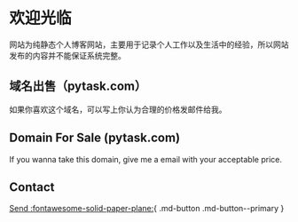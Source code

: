 # 欢迎光临

网站为纯静态个人博客网站，主要用于记录个人工作以及生活中的经验，所以网站发布的内容并不能保证系统完整。


## 域名出售（pytask.com）
如果你喜欢这个域名，可以写上你认为合理的价格发邮件给我。

## Domain For Sale (pytask.com)
If you wanna take this domain, give me a email with your acceptable price.

## Contact

[Send :fontawesome-solid-paper-plane:](mailto:benimang@126.com){ .md-button .md-button--primary }
